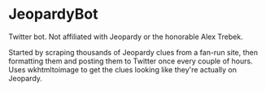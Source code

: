 # JeopardyBot

Twitter bot. Not affiliated with Jeopardy or the honorable Alex Trebek.

Started by scraping thousands of Jeopardy clues from a fan-run site, then formatting them and posting them to Twitter once every couple of hours. Uses wkhtmltoimage to get the clues looking like they're actually on Jeopardy.
